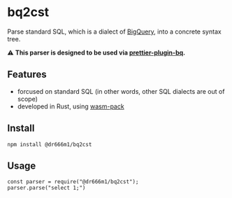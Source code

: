 # bq2cst
Parse standard SQL, which is a dialect of [BigQuery](https://cloud.google.com/bigquery), into a concrete syntax tree.

⚠️ **This parser is designed to be used via [prettier-plugin-bq](https://github.com/dr666m1/project_prettier_bq).**

## Features
- forcused on standard SQL (in other words, other SQL dialects are out of scope)
- developed in Rust, using [wasm-pack](https://github.com/rustwasm/wasm-pack)

## Install
```
npm install @dr666m1/bq2cst
```

## Usage
```
const parser = require("@dr666m1/bq2cst");
parser.parse("select 1;")
```
